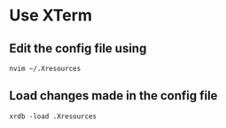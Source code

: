 # Use XTerm



## Edit the config file using
```
nvim ~/.Xresources
```

## Load changes made in the config file
```
xrdb -load .Xresources
```
